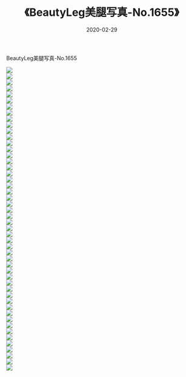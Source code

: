 ﻿---
layout: post
title:  《BeautyLeg美腿写真-No.1655》
date:   2020-02-29
img: http://img.660000.xyz/Sharelink/网络美图/2020/BeautyLeg美腿写真-No.1655/000.jpg
categories: [美女, 清纯, 唯美]
---

BeautyLeg美腿写真-No.1655

  ![](http://img.660000.xyz/Sharelink/网络美图/2020/BeautyLeg美腿写真-No.1655/001.jpg) <br> ![](http://img.660000.xyz/Sharelink/网络美图/2020/BeautyLeg美腿写真-No.1655/002.jpg) <br> ![](http://img.660000.xyz/Sharelink/网络美图/2020/BeautyLeg美腿写真-No.1655/003.jpg) <br> ![](http://img.660000.xyz/Sharelink/网络美图/2020/BeautyLeg美腿写真-No.1655/004.jpg) <br> ![](http://img.660000.xyz/Sharelink/网络美图/2020/BeautyLeg美腿写真-No.1655/005.jpg) <br> ![](http://img.660000.xyz/Sharelink/网络美图/2020/BeautyLeg美腿写真-No.1655/006.jpg) <br> ![](http://img.660000.xyz/Sharelink/网络美图/2020/BeautyLeg美腿写真-No.1655/007.jpg) <br> ![](http://img.660000.xyz/Sharelink/网络美图/2020/BeautyLeg美腿写真-No.1655/008.jpg) <br> ![](http://img.660000.xyz/Sharelink/网络美图/2020/BeautyLeg美腿写真-No.1655/009.jpg) <br> ![](http://img.660000.xyz/Sharelink/网络美图/2020/BeautyLeg美腿写真-No.1655/010.jpg) <br> ![](http://img.660000.xyz/Sharelink/网络美图/2020/BeautyLeg美腿写真-No.1655/011.jpg) <br> ![](http://img.660000.xyz/Sharelink/网络美图/2020/BeautyLeg美腿写真-No.1655/012.jpg) <br> ![](http://img.660000.xyz/Sharelink/网络美图/2020/BeautyLeg美腿写真-No.1655/013.jpg) <br> ![](http://img.660000.xyz/Sharelink/网络美图/2020/BeautyLeg美腿写真-No.1655/014.jpg) <br> ![](http://img.660000.xyz/Sharelink/网络美图/2020/BeautyLeg美腿写真-No.1655/015.jpg) <br> ![](http://img.660000.xyz/Sharelink/网络美图/2020/BeautyLeg美腿写真-No.1655/016.jpg) <br> ![](http://img.660000.xyz/Sharelink/网络美图/2020/BeautyLeg美腿写真-No.1655/017.jpg) <br> ![](http://img.660000.xyz/Sharelink/网络美图/2020/BeautyLeg美腿写真-No.1655/018.jpg) <br> ![](http://img.660000.xyz/Sharelink/网络美图/2020/BeautyLeg美腿写真-No.1655/019.jpg) <br> ![](http://img.660000.xyz/Sharelink/网络美图/2020/BeautyLeg美腿写真-No.1655/020.jpg) <br> ![](http://img.660000.xyz/Sharelink/网络美图/2020/BeautyLeg美腿写真-No.1655/021.jpg) <br> ![](http://img.660000.xyz/Sharelink/网络美图/2020/BeautyLeg美腿写真-No.1655/022.jpg) <br> ![](http://img.660000.xyz/Sharelink/网络美图/2020/BeautyLeg美腿写真-No.1655/023.jpg) <br> ![](http://img.660000.xyz/Sharelink/网络美图/2020/BeautyLeg美腿写真-No.1655/024.jpg) <br> ![](http://img.660000.xyz/Sharelink/网络美图/2020/BeautyLeg美腿写真-No.1655/025.jpg) <br> ![](http://img.660000.xyz/Sharelink/网络美图/2020/BeautyLeg美腿写真-No.1655/026.jpg) <br> ![](http://img.660000.xyz/Sharelink/网络美图/2020/BeautyLeg美腿写真-No.1655/027.jpg) <br> ![](http://img.660000.xyz/Sharelink/网络美图/2020/BeautyLeg美腿写真-No.1655/028.jpg) <br> ![](http://img.660000.xyz/Sharelink/网络美图/2020/BeautyLeg美腿写真-No.1655/029.jpg) <br> ![](http://img.660000.xyz/Sharelink/网络美图/2020/BeautyLeg美腿写真-No.1655/030.jpg) <br> ![](http://img.660000.xyz/Sharelink/网络美图/2020/BeautyLeg美腿写真-No.1655/031.jpg) <br> ![](http://img.660000.xyz/Sharelink/网络美图/2020/BeautyLeg美腿写真-No.1655/032.jpg) <br> ![](http://img.660000.xyz/Sharelink/网络美图/2020/BeautyLeg美腿写真-No.1655/033.jpg) <br> ![](http://img.660000.xyz/Sharelink/网络美图/2020/BeautyLeg美腿写真-No.1655/034.jpg) <br> ![](http://img.660000.xyz/Sharelink/网络美图/2020/BeautyLeg美腿写真-No.1655/035.jpg) <br> ![](http://img.660000.xyz/Sharelink/网络美图/2020/BeautyLeg美腿写真-No.1655/036.jpg) <br> ![](http://img.660000.xyz/Sharelink/网络美图/2020/BeautyLeg美腿写真-No.1655/037.jpg) <br> ![](http://img.660000.xyz/Sharelink/网络美图/2020/BeautyLeg美腿写真-No.1655/038.jpg) <br> ![](http://img.660000.xyz/Sharelink/网络美图/2020/BeautyLeg美腿写真-No.1655/039.jpg) <br> ![](http://img.660000.xyz/Sharelink/网络美图/2020/BeautyLeg美腿写真-No.1655/040.jpg) <br> ![](http://img.660000.xyz/Sharelink/网络美图/2020/BeautyLeg美腿写真-No.1655/041.jpg) <br> ![](http://img.660000.xyz/Sharelink/网络美图/2020/BeautyLeg美腿写真-No.1655/042.jpg) <br> ![](http://img.660000.xyz/Sharelink/网络美图/2020/BeautyLeg美腿写真-No.1655/043.jpg) <br> ![](http://img.660000.xyz/Sharelink/网络美图/2020/BeautyLeg美腿写真-No.1655/044.jpg) <br> ![](http://img.660000.xyz/Sharelink/网络美图/2020/BeautyLeg美腿写真-No.1655/045.jpg) <br> ![](http://img.660000.xyz/Sharelink/网络美图/2020/BeautyLeg美腿写真-No.1655/046.jpg) <br> ![](http://img.660000.xyz/Sharelink/网络美图/2020/BeautyLeg美腿写真-No.1655/047.jpg) <br> ![](http://img.660000.xyz/Sharelink/网络美图/2020/BeautyLeg美腿写真-No.1655/048.jpg) <br> ![](http://img.660000.xyz/Sharelink/网络美图/2020/BeautyLeg美腿写真-No.1655/049.jpg) <br> ![](http://img.660000.xyz/Sharelink/网络美图/2020/BeautyLeg美腿写真-No.1655/050.jpg) <br>